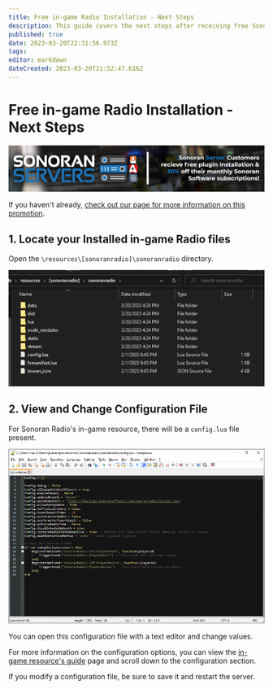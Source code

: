 ```yaml
---
title: Free in-game Radio Installation - Next Steps
description: This guide covers the next steps after receiving free Sonoran Radio in-game resource installation with your Sonoran Servers Windows Server or Expert Installation.
published: true
date: 2023-03-20T22:31:56.973Z
tags: 
editor: markdown
dateCreated: 2023-03-20T21:52:47.616Z
---
```


# Free in-game Radio Installation - Next Steps

![30% off Sonoran Software Subscriptions with Sonoran Servers](/pricing/serversbundlediscount.png)

If you haven't already, [check out our page for more information on this promotion](/pricing/discounts-and-offers).

## 1. Locate your Installed in-game Radio files

Open the `\resources\[sonoranradio]\sonoranradio` directory.

![Sonoran Radio Resource Folder Screenshot](/pricing/sonoranradioresourcefolder.png)

## 2. View and Change Configuration File

For Sonoran Radio's in-game resource, there will be a `config.lua` file present.

![Sonoran Radio Resource Config Example Screenshot](/pricing/sonoranradioconfigexample.png)

You can open this configuration file with a text editor and change values.

For more information on the configuration options, you can view the [in-game resource's guide](/tutorials/in-game-radio) page and scroll down to the configuration section.

If you modify a configuration file, be sure to save it and restart the server.